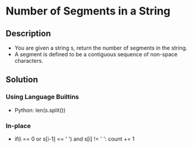 # Number of Segments in a String

## Description

* You are given a string s, return the number of segments in the string. 
* A segment is defined to be a contiguous sequence of non-space characters.

## Solution

### Using Language Builtins

* Python: len(s.split())

### In-place

* if(i == 0 or s[i-1] == ' ') and s[i] != ' ': count += 1
